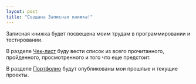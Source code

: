```yaml
---
layout: post
title: "Создана Записная книжка!"
---
```


Записная книжка будет посвещена моим трудам в программировании и тестировании.

В разделе [Чек-лист](https://erniess.github.io/about_me/checklist/) буду вести список из всего прочитанного, пройденного, просмотренного и того что еще предстоит.

В разделе [Портфолио](https://erniess.github.io/about_me/portfolio/) будут опубликованы мои прошлые и текущие проекты.
